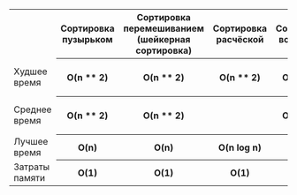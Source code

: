 <table>
    <tr>
        <th></th>
        <th>Сортировка пузырьком</th>
        <th>Сортировка перемешиванием (шейкерная сортировка)</th>
        <th>Сортировка расчёской</th>
        <th>Сортировка вставками</th>
        <th>Сортировка выбором</th>
        <th>Быстрая сортировка</th>
        <th>Сортировка слиянием</th>
        <th>Пирамидальная сортировка</th>
    </tr>
    <tr>
        <td>Худшее время</td>
        <th>O(n ** 2)</th>
        <th>O(n ** 2)</th>
        <th>O(n ** 2)</th>
        <th>O(n ** 2)</th>
        <th>O(n ** 2)</th>
        <th>O(n ** 2)</th>
        <th>O(n ** 2)</th>
        <th>O(n log n)</th>
        <th>O(n log n)</th>
    </tr>
    <tr>
        <td>Среднее время</td>
        <th>O(n ** 2)</th>
        <th>O(n ** 2)</th>
        <th></th>
        <th>O(n ** 2)</th>
        <th>O(n ** 2)</th>
        <th>O(n ** 2)</th>
        <th>O(n log n)</th>
        <th>O(n log n)</th>
        <th>O(n log n)</th>
    </tr>
    <tr>
        <td>Лучшее время</td>
        <th>O(n)</th>
        <th>O(n)</th>
        <th>O(n log n)</th>
        <th>O(n)</th>
        <th>O(n)</th>
        <th>O(n ** 2)</th>
        <th>O(n)</th>
        <th>O(n log n)</th>
        <th>O(n)</th>
    </tr>
    <tr>
        <td>Затраты памяти</td>
        <th>O(1)</th>
        <th>O(1)</th>
        <th>O(1)</th>
        <th>O(n)</th>
        <th>O(n)</th>
        <th>O(n)</th>
        <th>O(n)</th>
        <th>O(n)</th>
        <th>O(n)</th>
    </tr>
</table>